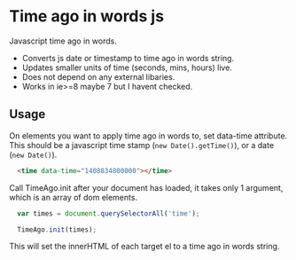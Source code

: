 # Time ago in words js

Javascript time ago in words.

* Converts js date or timestamp to time ago in words string.
* Updates smaller units of time (seconds, mins, hours) live.
* Does not depend on any external libaries.
* Works in ie>=8 maybe 7 but I havent checked.

## Usage
On elements you want to apply time ago in words to, set data-time attribute.
This should be a javascript time stamp (`new Date().getTime()`), or a date (`new Date()`).

```html
  <time data-time="1408834800000"></time>
```

Call TimeAgo.init after your document has loaded, it takes only 1 argument, which is an array of dom elements.

```javascript
  var times = document.querySelectorAll('time');

  TimeAgo.init(times);
```

This will set the innerHTML of each target el to a time ago in words string.

